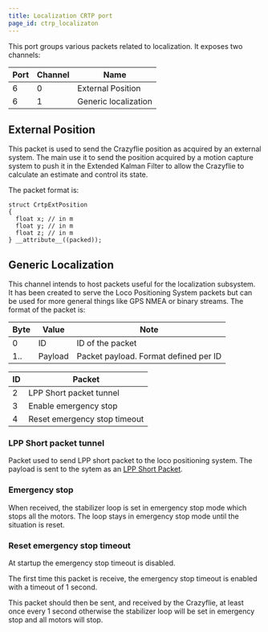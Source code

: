 ```yaml
---
title: Localization CRTP port
page_id: ctrp_localizaton
---
```



This port groups various packets related to localization. It exposes two
channels:

 | Port  | Channel  | Name|
 | ------| ---------| ----------------------|
 | 6     | 0        | External Position|
 | 6     | 1        | Generic localization|

External Position
-----------------

This packet is used to send the Crazyflie position as acquired by an
external system. The main use it to send the position acquired by a
motion capture system to push it in the Extended Kalman Filter to allow
the Crazyflie to calculate an estimate and control its state.

The packet format is:

``` {.c}
struct CrtpExtPosition
{
  float x; // in m
  float y; // in m
  float z; // in m
} __attribute__((packed));
```

Generic Localization
--------------------

This channel intends to host packets useful for the localization
subsystem. It has been created to serve the Loco Positioning System
packets but can be used for more general things like GPS NMEA or binary
streams. The format of the packet is:

|  Byte  | Value    | Note|
|  ------| ---------| ---------------------------------------|
|  0     | ID       | ID of the packet|
 | 1..   | Payload  | Packet payload. Format defined per ID|

|  ID  | Packet |
|  ----| ------------------------------|
|  2  |  LPP Short packet tunnel|
|  3  |  Enable emergency stop|
|  4  |  Reset emergency stop timeout|

### LPP Short packet tunnel

Packet used to send LPP short packet to the loco positioning system. The
payload is sent to the sytem as an [LPP Short
Packet](https://www.bitcraze.io/documentation/repository/lps-node-firmware/master/lpp/).

### Emergency stop

When received, the stabilizer loop is set in emergency stop mode which
stops all the motors. The loop stays in emergency stop mode until the
situation is reset.

### Reset emergency stop timeout

At startup the emergency stop timeout is disabled.

The first time this packet is receive, the emergency stop timeout is
enabled with a timeout of 1 second.

This packet should then be sent, and received by the Crazyflie, at least
once every 1 second otherwise the stabilizer loop will be set in
emergency stop and all motors will stop.
